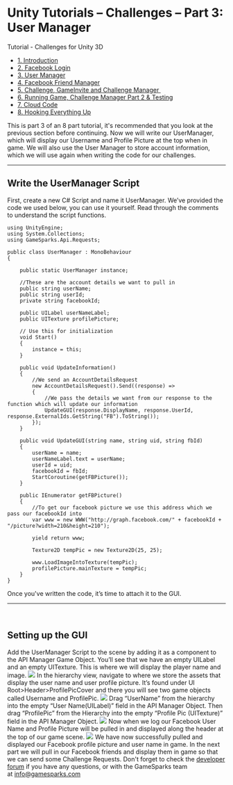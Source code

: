# Unity Tutorials – Challenges – Part 3: User Manager

Tutorial - Challenges for Unity 3D

  * [1. Introduction](/tutorials/unity-tutorials-challenges-part-1-introduction)
  * [2\. Facebook Login](/tutorials/unity-tutorials-challenges-part-2-facebook-login)
  * [3. User Manager](/tutorials/unity-tutorials-challenges-part-3-user-manager)
  * [4. Facebook Friend Manager](/tutorials/unity-tutorials-challenges-part-4-facebook-friend-manager)
  * [5. Challenge, GameInvite and Challenge Manager ](/tutorials/unity-tutorials-challenges-part-5-challenge-gameinvite-and-challenge-manager)
  * [6\. Running Game, Challenge Manager Part 2 & Testing](/tutorials/unity-tutorials-challenges-part-6-running-game-challenge-manager-part-2-testing)
  * [7\. Cloud Code](/tutorials/unity-tutorials-challenges-part-7-cloud-code)
  * [8\. Hooking Everything Up](/tutorials/unity-tutorials-challenges-part-8-hooking-everything-up)

This is part 3 of an 8 part tutorial, it's recommended that you look at the previous section before continuing. Now we will write our UserManager, which will display our Username and Profile Picture at the top when in game. We will also use the User Manager to store account information, which we will use again when writing the code for our challenges.

* * *

##

## Write the UserManager Script

First, create a new C# Script and name it UserManager. We’ve provided the code we used below, you can use it yourself. Read through the comments to understand the script functions.


    using UnityEngine;
    using System.Collections;
    using GameSparks.Api.Requests;

    public class UserManager : MonoBehaviour
    {

    	public static UserManager instance;

    	//These are the account details we want to pull in
    	public string userName;
    	public string userId;
    	private string facebookId;

    	public UILabel userNameLabel;
    	public UITexture profilePicture;

    	// Use this for initialization
    	void Start()
    	{
    		instance = this;
    	}

    	public void UpdateInformation()
    	{
    		//We send an AccountDetailsRequest
    		new AccountDetailsRequest().Send((response) =>
    		{
    			//We pass the details we want from our response to the function which will update our information
    			UpdateGUI(response.DisplayName, response.UserId, response.ExternalIds.GetString("FB").ToString());
    		});
    	}

    	public void UpdateGUI(string name, string uid, string fbId)
    	{
    		userName = name;
    		userNameLabel.text = userName;
    		userId = uid;
    		facebookId = fbId;
    		StartCoroutine(getFBPicture());
    	}

    	public IEnumerator getFBPicture()
    	{
    		//To get our facebook picture we use this address which we pass our facebookId into
    		var www = new WWW("http://graph.facebook.com/" + facebookId + "/picture?width=210&height=210");

    		yield return www;

    		Texture2D tempPic = new Texture2D(25, 25);

    		www.LoadImageIntoTexture(tempPic);
    		profilePicture.mainTexture = tempPic;
    	}
    }

Once you've written the code, it’s time to attach it to the GUI.

* * *

 

## Setting up the GUI

Add the UserManager Script to the scene by adding it as a component to the API Manager Game Object. You’ll see that we have an empty UILabel and an empty UITexture. This is where we will display the player name and image. ![](https://lh3.googleusercontent.com/ocJEiB-RRyhDSyiHRkt7_dARw2FjLVks3C7I93W32ZXkKlQeUCMpPP7v84OWTocFHhWcvFQnkWqbJ-1gBXp8Q8l3SAXrLTKyheuRJymrGR-TBmZLq0NvMBEHA9KYYxQmog) In the hierarchy view, navigate to where we store the assets that display the user name and user profile picture. It’s found under UI Root>Header>ProfilePicCover and there you will see two game objects called Username and ProfilePic. ![](https://lh5.googleusercontent.com/Mc-nHiY36B7_KkRrNssaKtn3a1Fp7WPH4M8q12wRtSY-kk2YJ8gbJdK3aZvhgBU9UmShyy71Z3ITxblyBJKzFapbzVX8sfDLlRITrSG7p_sjTjr5Gtl4NWI33hXNWad5-A) Drag “UserName” from the hierarchy into the empty “User Name(UILabel)” field in the API Manager Object. Then drag “ProfilePic” from the Hierarchy into the empty “Profile Pic (UITexture)” field in the API Manager Object. ![](https://lh5.googleusercontent.com/shX9L9uKOTZGkNAI7nvPxpckmv0xeYPlQ-pmoPErRyLvlojeJVHdZBTxCJ7C2chxOEoNakWWpiMAcIiHauC4IfbbRJIbIRKu_FSV0Jqw40dDuhhFEb0w5AiqT67-zRZOVg) Now when we log our Facebook User Name and Profile Picture will be pulled in and displayed along the header at the top of our game scene. ![](https://lh6.googleusercontent.com/70rx6ieBL1sg8qqoNWKIVcDxZ02C3zt_4SqKA-iBNnrYe-SVFnS0vbJfBfjGGtUdWh7NEOmjlstxzCvGQSqlN4dW2m_xGx-A-MseqUqoNzplpmh8WXcTIj_9Nv4Un6olHg) We have now successfully pulled and displayed our Facebook profile picture and user name in game. In the next part we will pull in our Facebook friends and display them in game so that we can send some Challenge Requests. Don't forget to check the [developer forum](https://support.gamesparks.net/support/discussions) if you have any questions, or with the GameSparks team at [info@gamesparks.com](mailto:info@gamesparks.com)


